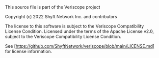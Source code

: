 This source file is part of the Veriscope project

Copyright (c) 2022 Shyft Network Inc. and contributors

The license to this software is subject to the Veriscope Compatibility License Condition. Licensed under the terms of the Apache License v2.0, subject to the Veriscope Compatibility License Condition.

See [https://github.com/ShyftNetwork/veriscope/blob/main/LICENSE.md] for license information.
